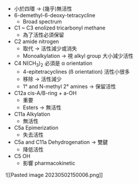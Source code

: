 - 小於四環 $\rightarrow$ (幾乎)無活性
- 6-demethyl-6-deoxy-tetracycline
	- Broad spectrum
- C1 ~ C3 enolized tricarbonyl methane
	- 為了活性必須保留
- C2 amide nitrogen
	- 取代 $\rightarrow$ 活性減少或消失
	- Monoalkylation $\rightarrow$ 視 alkyl group 大小減少活性
- C4 N(CH<sub>3</sub>)<sub>2</sub> 必須是 α orientation
	- 4-epitetracyclines (ß orientation) 活性小很多
	- 移除 $\rightarrow$ 活性減少
	- 1° and N-methyl 2° amines $\rightarrow$ 保留活性
- C12a cis-A/B-ring + a-OH
	- 重要
	- Esters $\rightarrow$ 無活性
- C11a Alkylation
	- 無活性
- C5a Epimerization
	- 失去活性
- C5a and C11a Dehydrogenation $\rightarrow$ 雙鍵
	- 降低活性
- C5 OH 
	- 影響 pharmacokinetic

![[Pasted image 20230502150006.png]]
>